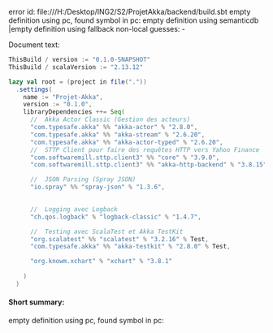 error id: 
file:///H:/Desktop/ING2/S2/ProjetAkka/backend/build.sbt
empty definition using pc, found symbol in pc: 
empty definition using semanticdb
|empty definition using fallback
non-local guesses:
	 -

Document text:

```scala
ThisBuild / version := "0.1.0-SNAPSHOT"
ThisBuild / scalaVersion := "2.13.12"

lazy val root = (project in file("."))
  .settings(
    name := "Projet-Akka",
    version := "0.1.0",
    libraryDependencies ++= Seq(
      //  Akka Actor Classic (Gestion des acteurs)
      "com.typesafe.akka" %% "akka-actor" % "2.8.0",
      "com.typesafe.akka" %% "akka-stream" % "2.6.20",
      "com.typesafe.akka" %% "akka-actor-typed" % "2.6.20",
      //  STTP Client pour faire des requêtes HTTP vers Yahoo Finance
      "com.softwaremill.sttp.client3" %% "core" % "3.9.0",
      "com.softwaremill.sttp.client3" %% "akka-http-backend" % "3.8.15",

      //  JSON Parsing (Spray JSON)
      "io.spray" %% "spray-json" % "1.3.6",
      

      //  Logging avec Logback
      "ch.qos.logback" % "logback-classic" % "1.4.7",

      //  Testing avec ScalaTest et Akka TestKit
      "org.scalatest" %% "scalatest" % "3.2.16" % Test,
      "com.typesafe.akka" %% "akka-testkit" % "2.8.0" % Test,

      "org.knowm.xchart" % "xchart" % "3.8.1"
      
    )
  )

```

#### Short summary: 

empty definition using pc, found symbol in pc: 